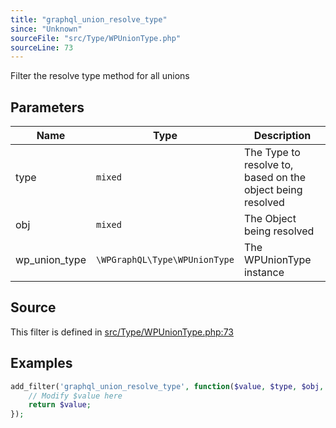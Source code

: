 ```yaml
---
title: "graphql_union_resolve_type"
since: "Unknown"
sourceFile: "src/Type/WPUnionType.php"
sourceLine: 73
---
```



Filter the resolve type method for all unions

## Parameters

| Name | Type | Description |
|------|------|-------------|
| type | `mixed` | The Type to resolve to, based on the object being resolved |
| obj | `mixed` | The Object being resolved |
| wp_union_type | `\WPGraphQL\Type\WPUnionType` | The WPUnionType instance |




## Source

This filter is defined in [src/Type/WPUnionType.php:73](https://github.com/wp-graphql/wp-graphql/blob/develop/src/Type/WPUnionType.php#L73)


## Examples

```php
add_filter('graphql_union_resolve_type', function($value, $type, $obj, $wp_union_type) {
    // Modify $value here
    return $value;
});
```